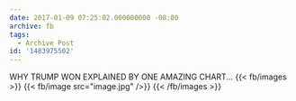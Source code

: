 ```yaml
---
date: 2017-01-09 07:25:02.000000000 -08:00
archive: fb
tags: 
  - Archive Post
id: '1483975502'
---
```


WHY TRUMP WON EXPLAINED BY ONE AMAZING CHART...
{{< fb/images >}}
{{< fb/image src="image.jpg" />}}
{{< /fb/images >}}
